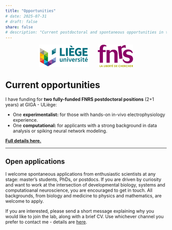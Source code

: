 ```yaml
---
title: "Opportunities"
# date: 2025-07-31
# draft: false
share: false
# description: "Current postdoctoral and spontaneous opportunities in the lab."
---
```


<div style="display: flex; justify-content: center; align-items: center; gap: 2em; margin-bottom: 1em;">
  <img src="uliege_logo.png" alt="University of Liège" style="height:70px;">
  <img src="fnrs_logo.png" alt="FNRS" style="height:70px;">
</div>

# Current opportunities

I have funding for **two fully-funded FNRS postdoctoral positions** (2+1 years) at GIGA - ULiège:

- One **experimentalist:** for those with hands-on in-vivo electrophysiology experience.
- One **computational:** for applicants with a strong background in data analysis or spiking neural network modeling.

[**Full details here.**](#)

---

## Open applications

I welcome spontaneous applications from enthusiastic scientists at any stage: master’s students, PhDs, or postdocs. If you are driven by curiosity and want to work at the intersection of developmental biology, systems and computatioanal neuroscience, you are encouraged to get in touch. All backgrounds, from biology and medicine to physics and mathematics, are welcome to apply.

If you are interested, please send a short message explaining why you would like to join the lab, along with a brief CV. Use whichever channel you prefer to contact me - details are [here](#).
